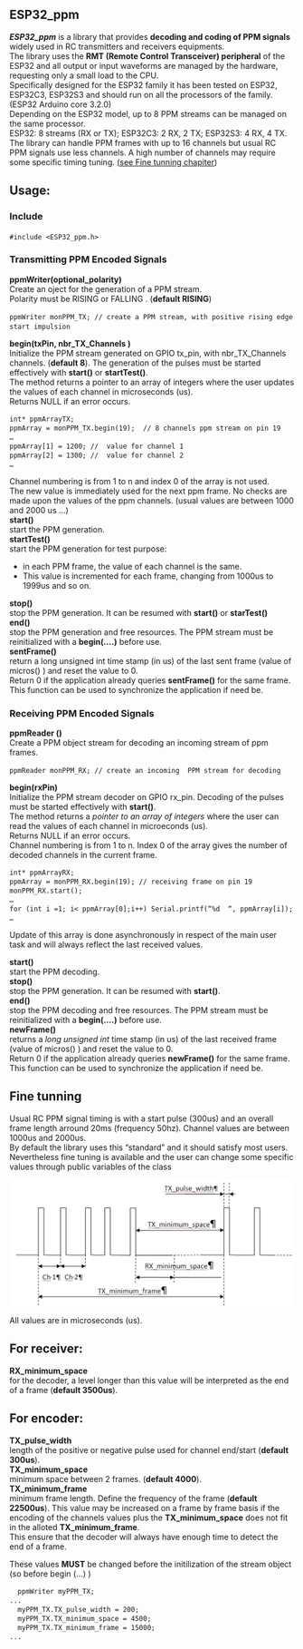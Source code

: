 
## ESP32_ppm
**_ESP32_ppm_** is a library that provides **decoding and coding of PPM signals** widely used in RC transmitters and receivers equipments.  
The library uses the **RMT (Remote Control Transceiver) peripheral** of the ESP32 and all output or input waveforms are managed by the hardware, requesting only a small load to the CPU.  
Specifically designed for the ESP32 family it has been tested on ESP32, ESP32C3, ESP32S3 and should run on all the processors of the family. (ESP32 Arduino core 3.2.0)   
Depending on the ESP32 model, up to 8 PPM streams can be managed on the same processor.  
 ESP32: 8 streams (RX or TX); ESP32C3: 2 RX, 2 TX; ESP32S3: 4 RX, 4 TX.  
 The library can handle PPM frames with up to 16 channels but usual RC PPM signals use less channels. A high number of channels may require some specific timing tuning. ([see Fine tunning chapiter](#tuning))  
## Usage: 
### Include  
`#include <ESP32_ppm.h>`    
### Transmitting PPM Encoded Signals 
**ppmWriter(optional_polarity)**   
Create an oject for the generation of a PPM stream.   
Polarity must be RISING or FALLING . (**default RISING**)  

`ppmWriter monPPM_TX; // create a PPM stream, with positive rising edge start impulsion`   

**begin(txPin, nbr_TX_Channels )**  
Initialize the PPM stream generated on GPIO tx_pin, with nbr_TX_Channels channels. (**default 8**).
The generation of the pulses must be started effectively with **start()** or **startTest()**.   
The method returns a pointer to an array of integers where the user updates the values of each channel in microseconds (us).  
Returns NULL if an error occurs.
```
int* ppmArrayTX;
ppmArray = monPPM_TX.begin(19);  // 8 channels ppm stream on pin 19
…
ppmArray[1] = 1200;	//	value for channel 1
ppmArray[2] = 1300;	//	value for channel 2
…
```
Channel numbering is from 1 to n and index 0 of the array is not used.  
The new value is immediately used for the next ppm frame.
No checks are made upon the values of the ppm channels. (usual values are between 1000 and 2000 us …)  
**start()**   
start the PPM generation.    
**startTest()**	  
start the PPM generation for test purpose: 
* in each PPM frame, the value of each channel is the same.  
* This value is incremented for each frame, changing from 1000us to 1999us and so on.

**stop()**  
  stop the PPM generation. It can be resumed with **start()** or **starTest()**  
**end()**  
  stop the PPM generation and free resources. The PPM stream must be reinitialized with a **begin(….)** before use.  
**sentFrame()**   
return a long unsigned int  time stamp (in us) of the last sent frame (value of micros() ) and reset the value to 0.  
Return 0 if the application already queries **sentFrame()** for the same frame.  
This function can be used to synchronize the application if need be.

### Receiving PPM Encoded Signals
**ppmReader ()**   
Create a PPM object stream for decoding an incoming stream of ppm frames.  

`ppmReader monPPM_RX; // create an incoming  PPM stream for decoding`  

**begin(rxPin)**   
Initialize the PPM stream decoder on GPIO rx_pin.
 Decoding of the pulses must be started effectively with **start()**.  
The method returns a *pointer to an array of integers* where the user can read the values of each channel in microeconds (us).  
 Returns NULL if an error occurs.  
Channel numbering is from 1 to n. 
Index 0 of the array gives the number of decoded channels in the current frame.
```
int* ppmArrayRX;
ppmArray = monPPM_RX.begin(19); // receiving frame on pin 19
monPPM_RX.start();
…
for (int i =1; i< ppmArray[0];i++) Serial.printf(“%d  “, ppmArray[i]);
…
```
Update of this array is done asynchronously in respect of the main user task and will always reflect the last received values.   

**start()**  
start the PPM decoding.  
**stop()**  
stop the PPM generation. It can be resumed with **start()**.  
**end()**  
stop the PPM decoding and free resources. The PPM stream must be reinitialized with a **begin(….)** before use.   
**newFrame()**  
returns a *long unsigned int*  time stamp (in us) of the last received frame (value of micros() ) and reset the value to 0.  
Return 0 if the application already queries **newFrame()** for the same frame.  
This function can be used to synchronize the application if need be.  

<a name="tuning"> 
 
## Fine tunning  

Usual RC PPM signal timing is with a start pulse (300us) and an overall frame length arround 20ms (frequency 50hz). Channel values are between 1000us and 2000us.  
By default the library uses this “standard” and it should satisfy most users.   
Nevertheless fine tuning is available and the user can change some specific values through public variables of the class  

<img src="./image/waveform.JPG" title="Typical PPM frame" width="500">  

All values are in microseconds (us).  
## For receiver:  
**RX_minimum_space**  
for the decoder, a level longer than this value will be interpreted as the end of a frame (**default 3500us**).
## For encoder:
**TX_pulse_width**   
length of the positive or negative pulse used for channel end/start (**default 300us**).  
**TX_minimum_space**  
minimum space between 2 frames. (**default 4000**).  
**TX_minimum_frame**  
minimum frame length. Define the frequency of the frame (**default 22500us**).
This value may be increased on a frame by frame basis if the encoding of the channels values plus the **TX_minimum_space** does not fit in the alloted **TX_minimum_frame**.  
This ensure that the decoder will always have enough time to detect the end of a frame. 

These values **MUST** be changed before the initilization of the stream object (so before begin (…) )  
```
  ppmWriter myPPM_TX;
...
  myPPM_TX.TX_pulse_width = 200;
  myPPM_TX.TX_minimum_space = 4500;
  myPPM_TX.TX_minimum_frame = 15000;
...
```

